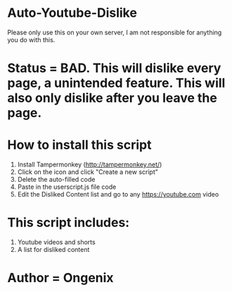 # Auto-Youtube-Dislike
Please only use this on your own server, I am not responsible for anything you do with this.
# Status = BAD. This will dislike every page, a unintended feature. This will also only dislike after you leave the page.

# How to install this script
1. Install Tampermonkey (http://tampermonkey.net/)
2. Click on the icon and click "Create a new script"
3. Delete the auto-filled code
4. Paste in the userscript.js file code
5. Edit the Disliked Content list and go to any https://youtube.com video

# This script includes:
1. Youtube videos and shorts
2. A list for disliked content

# Author = Ongenix
